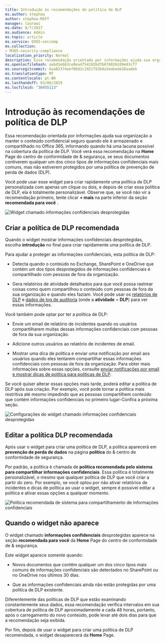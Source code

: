 ```yaml
---
title: Introdução às recomendações de política de DLP
ms.author: stephow
author: stephow-MSFT
manager: laurawi
ms.date: 8/7/2017
ms.audience: Admin
ms.topic: article
ms.service: O365-seccomp
ms.collection:
- M365-security-compliance
localization_priority: Normal
description: Essa recomendação orientada por informações ajuda sua organização a manter o conteúdo confidencial seguro quando ele é armazenado e compartilhado no Office 365, informando quando há uma lacuna possível na cobertura da política de DLP. Você verá essa recomendação na home page do centro de conformidade de &amp; segurança, se seus documentos contiverem qualquer um dos cinco tipos de informações confidenciais mais comuns, mas não estiverem protegidos por uma política de DLP.
ms.openlocfilehash: aabd1e6b3ce8ea4754192bd7b6f80262d9e83cf7
ms.sourcegitcommit: 6aa82374eef09d2c1921f93bda3eabeeb28aadeb
ms.translationtype: MT
ms.contentlocale: pt-BR
ms.lasthandoff: 03/06/2019
ms.locfileid: "30455113"
---
```

# <a name="get-started-with-dlp-policy-recommendations"></a>Introdução às recomendações de política de DLP

Essa recomendação orientada por informações ajuda sua organização a manter o conteúdo confidencial seguro quando ele é armazenado e compartilhado no Office 365, informando quando há uma lacuna possível na cobertura da política de DLP. Você verá essa recomendação na **Home** Page do centro de conformidade de &amp; segurança, se seus documentos contiverem qualquer um dos cinco tipos de informações confidenciais mais comuns, mas não estiverem protegidos por uma política de prevenção de perda de dados (DLP). 
  
Você pode usar esse widget para criar rapidamente uma política de DLP personalizada com apenas um clique ou dois, e depois de criar essa política de DLP, ela é totalmente personalizável. Observe que, se você não vir a recomendação primeiro, tente clicar **+ mais** na parte inferior da seção **recomendada para você** . 
  
![Widget chamado informações confidenciais desprotegidas](media/91bc04d2-6eff-4294-8b73-b2d56d26ffc4.png)
  
## <a name="create-the-recommended-dlp-policy"></a>Criar a política de DLP recomendada

Quando o widget mostrar informações confidenciais desprotegidas, escolha **introdução** no final para criar rapidamente uma política de DLP. 
  
Para ajudar a proteger as informações confidenciais, esta política de DLP:
  
- Detecta quando o conteúdo no Exchange, SharePoint e OneDrive que contém um dos tipos desprotegidos de informações confidenciais é compartilhado com pessoas de fora da organização.
    
- Gera relatórios de atividade detalhados para que você possa rastrear coisas como quem compartilhou o conteúdo com pessoas de fora da sua organização e quando eles faziam. Você pode usar os [relatórios de DLP](view-the-dlp-reports.md) e [dados de log de auditoria](search-the-audit-log-in-security-and-compliance.md) (onde a **atividade** = **DLP**) para ver essas informações.
    
Você também pode optar por ter a política de DLP:
  
- Envie um email de relatório de incidentes quando os usuários compartilharem muitas dessas informações confidenciais com pessoas de fora da sua organização.
    
- Adicione outros usuários ao relatório de incidentes de email.
    
- Mostrar uma dica de política e enviar uma notificação por email aos usuários quando eles tentarem compartilhar essas informações confidenciais com pessoas de fora da organização. Para obter mais informações sobre essas opções, consulte [enviar notificações por email e mostrar dicas de política para políticas de DLP](use-notifications-and-policy-tips.md).
    
Se você quiser alterar essas opções mais tarde, poderá editar a política de DLP após sua criação. Por exemplo, você pode tornar a política mais restritiva até mesmo impedindo que as pessoas compartilhem conteúdo que contém informações confidenciais no primeiro lugar-Confira a próxima seção.
  
![Configurações do widget chamado informações confidenciais desprotegidas](media/b6106cbd-1bed-4582-aaef-b678de470c9b.png)
  
## <a name="edit-the-recommended-dlp-policy"></a>Editar a política DLP recomendada

Após usar o widget para criar uma política de DLP, a política aparecerá em **prevenção de perda de dados** na página **política** do &amp; centro de conformidade de segurança. 
  
Por padrão, a política é chamada de **política recomendada pelo sistema para compartilhar informações confidenciais**. Essa política é totalmente personalizável, o mesmo que qualquer política de DLP que você criar a partir do zero. Por exemplo, se você optou por não ativar relatórios de incidentes e dicas de política ao usar o widget, sempre é possível editar a política e ativar essas opções a qualquer momento.
  
![Política recomendada de sistema para compartilhamento de informações confidenciais](media/2fc49f25-ec25-4433-add4-d60f73888f13.png)
  
## <a name="when-the-widget-does-and-does-not-appear"></a>Quando o widget não aparece

O widget chamado **informações confidenciais** desprotegidas aparece na seção **recomendada para você** da **Home** Page do centro de conformidade de &amp; segurança. 
  
Este widget aparece somente quando:
  
- Novos documentos que contêm qualquer um dos cinco tipos mais comuns de informações confidenciais são detectados no SharePoint ou no OneDrive nos últimos 30 dias.
    
- Que as informações confidenciais ainda não estão protegidas por uma política de DLP existente.
    
Diferentemente das políticas de DLP que estão examinando constantemente seus dados, essa recomendação verifica intervalos em sua cobertura de política de DLP aproximadamente a cada 48 horas, portanto, após o carregamento do novo conteúdo, pode levar até dois dias para que a recomendação seja exibida.
  
Por fim, depois de usar o widget para criar uma política de DLP recomendada, o widget desaparecerá da **Home** Page. 
  

